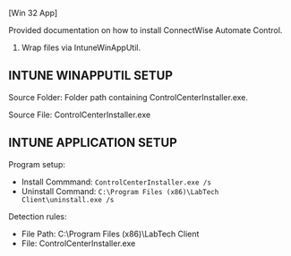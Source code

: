 [Win 32 App]

Provided documentation on how to install ConnectWise Automate Control.  
1. Wrap files via IntuneWinAppUtil.

**INTUNE WINAPPUTIL SETUP**
---------------------
Source Folder: Folder path containing ControlCenterInstaller.exe. 

Source File: ControlCenterInstaller.exe

**INTUNE APPLICATION SETUP**
----------------------------
Program setup:
- Install Commmand: ```ControlCenterInstaller.exe /s```
- Uninstall Command: ```C:\Program Files (x86)\LabTech Client\uninstall.exe /s``` 

Detection rules:
- File Path: C:\Program Files (x86)\LabTech Client
- File: ControlCenterInstaller.exe

